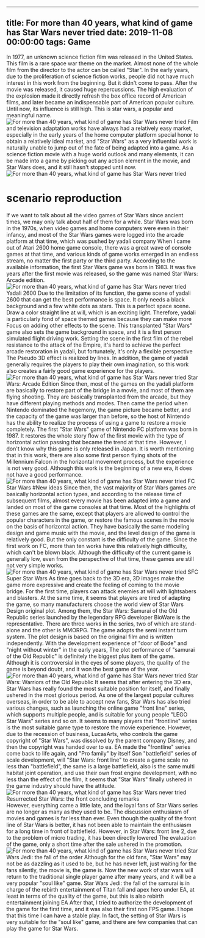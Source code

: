 
---
title: For more than 40 years, what kind of game has Star Wars never tried
date: 2019-11-08 00:00:00
tags:  Game
---
In 1977, an unknown science fiction film was released in the United States. This film is a rare space war theme on the market. Almost none of the whole film from the director to the actor can be called "Star". In the early years, due to the proliferation of science fiction works, people did not have much interest in this work from the beginning. But it didn't come to pass. After the movie was released, it caused huge repercussions. The high evaluation of the explosion made it directly refresh the box office record of American films, and later became an indispensable part of American popular culture. Until now, its influence is still high. This is star wars, a popular and meaningful name.
![For more than 40 years, what kind of game has Star Wars never tried](eb58990b2cfb44419ba5f0f0779638d3.jpg)
Film and television adaptation works have always had a relatively easy market, especially in the early years of the home computer platform special honor to obtain a relatively ideal market, and "Star Wars" as a very influential work is naturally unable to jump out of the fate of being adapted into a game. As a science fiction movie with a huge world outlook and many elements, it can be made into a game by picking out any action element in the movie, and Star Wars does, and it still hasn't stopped until now.
![For more than 40 years, what kind of game has Star Wars never tried](af4375c30db040c09eb0d72b9f1f36c4.jpg)
# scenario reproduction
If we want to talk about all the video games of Star Wars since ancient times, we may only talk about half of them for a while. Star Wars was born in the 1970s, when video games and home computers were even in their infancy, and most of the Star Wars games were logged into the arcade platform at that time, which was pushed by yadali company When I came out of Atari 2600 home game console, there was a great wave of console games at that time, and various kinds of game works emerged in an endless stream, no matter the first party or the third party. According to the available information, the first Star Wars game was born in 1983. It was five years after the first movie was released, so the game was named Star Wars: Arcade edition.
![For more than 40 years, what kind of game has Star Wars never tried](2b8456850d12446d97ba7ed4cf8ddc5b.jpg)
Yadali 2600
Due to the limitation of its function, the game scene of yadali 2600 that can get the best performance is space. It only needs a black background and a few white dots as stars. This is a perfect space scene. Draw a color straight line at will, which is an exciting light. Therefore, yadali is particularly fond of space themed games because they can make more Focus on adding other effects to the scene. This transplanted "Star Wars" game also sets the game background in space, and it is a first person simulated flight driving work. Setting the scene in the first film of the rebel resistance to the attack of the Empire, it's hard to achieve the perfect arcade restoration in yadali, but fortunately, it's only a flexible perspective The Pseudo 3D effect is realized by lines. In addition, the game of yadali generally requires the players to play their own imagination, so this work also creates a fairly good game experience for the players.
![For more than 40 years, what kind of game has Star Wars never tried](c45bbdba1ed04d4982c00997d23f0fd7.jpg)
Star Wars: Arcade Edition
Since then, most of the games on the yadali platform are basically to restore part of the bridge in a movie, and most of them are flying shooting. They are basically transplanted from the arcade, but they have different playing methods and modes. Then came the period when Nintendo dominated the hegemony, the game picture became better, and the capacity of the game was larger than before, so the host of Nintendo has the ability to realize the process of using a game to restore a movie completely. The first "Star Wars" game of Nintendo FC platform was born in 1987. It restores the whole story flow of the first movie with the type of horizontal action passing that became the trend at that time. However, I don't know why this game is only released in Japan. It is worth mentioning that in this work, there are also some first person flying shots of the Millennium Falcon in the horizontal movement process, but the experience is not very good. Although this work is the beginning of a new era, it does not have a good performance.
![For more than 40 years, what kind of game has Star Wars never tried](5a2af121563741e38156d59df90e5238.jpg)
FC Star Wars
#New ideas
Since then, the vast majority of Star Wars games are basically horizontal action types, and according to the release time of subsequent films, almost every movie has been adapted into a game and landed on most of the game consoles at that time. Most of the highlights of these games are the same, except that players are allowed to control the popular characters in the game, or restore the famous scenes in the movie on the basis of horizontal action. They have basically the same modeling design and game music with the movie, and the level design of the game is relatively good. But the only constant is the difficulty of the game. Since the first work on FC, more than ten works have this relatively high difficulty, which can't be blown black. Although the difficulty of the current game is generally low, even from the perspective of that time, these games are still not very simple works.
![For more than 40 years, what kind of game has Star Wars never tried](9fa6e3c1cd9b4810a14cd7a08ce8e42d.jpg)
SFC Super Star Wars
As time goes back to the 3D era, 3D images make the game more expressive and create the feeling of coming to the movie bridge. For the first time, players can attack enemies at will with lightsabers and blasters. At the same time, it seems that players are tired of adapting the game, so many manufacturers choose the world view of Star Wars Design original plot. Among them, the Star Wars: Samurai of the Old Republic series launched by the legendary RPG developer BioWare is the representative. There are three works in the series, two of which are stand-alone and the other is MMORPG. The game adopts the semi instant turn system. The plot design is based on the original film and is written independently. With the development experience of "door of Bode" and "night without winter" in the early years, The plot performance of "samurai of the Old Republic" is definitely the biggest plus item of the game. Although it is controversial in the eyes of some players, the quality of the game is beyond doubt, and it won the best game of the year.
![For more than 40 years, what kind of game has Star Wars never tried](ea4de4d126e240c29e9a085de4895a32.jpg)
Star Wars: Warriors of the Old Republic
It seems that after entering the 3D era, Star Wars has really found the most suitable position for itself, and finally ushered in the most glorious period. As one of the largest popular cultures overseas, in order to be able to accept new fans, Star Wars has also tried various changes, such as launching the online game "front line" series, which supports multiple people, and is suitable for young people "LEGO Star Wars" series and so on. It seems to many players that "frontline" series is the most suitable game type to restore the movie experience. However, due to the recession of business, LucasArts, who controls the game copyright of "Star Wars", was dissolved by the parent company Disney, and then the copyright was handed over to ea. EA made the "frontline" series come back to life again, and "Pro family" by itself Son "battlefield" series of scale development, will "Star Wars: front line" to create a game scale no less than "battlefield", the same is a large battlefield, also is the same multi habitat joint operation, and use their own frost engine development, with no less than the effect of the film, it seems that "Star Wars" finally ushered in the game industry should have the attitude.
![For more than 40 years, what kind of game has Star Wars never tried](c8138eb3884748b4a6ac1dd1f49ca851.jpg)
Resurrected Star Wars: the front
    concluding remarks  
However, everything came a little late, and the loyal fans of Star Wars series are no longer as many as they used to be. The discussion enthusiasm of movies and games is far less than ever. Even though the quality of the front line of Star Wars is better, it has not been able to maintain the enthusiasm for a long time in front of battlefield. However, in Star Wars: front line 2, due to the problem of micro trading, it has been directly lowered The evaluation of the game, only a short time after the sale ushered in the promotion.
![For more than 40 years, what kind of game has Star Wars never tried](6ff6345a392e4589b3cdb48dcc01b6ce.jpg)
Star Wars Jedi: the fall of the order
Although for the old fans, "Star Wars" may not be as dazzling as it used to be, but he has never left, just waiting for the fans silently, the movie is, the game is. Now the new work of star wars will return to the traditional single player game after many years, and it will be a very popular "soul like" game. Star Wars Jedi: the fall of the samurai is in charge of the rebirth entertainment of Titan fall and apex hero under EA, at least in terms of the quality of the game, but this is also rebirth entertainment joining EA After that, I tried to authorize the development of the game for the first time, and it was also their first non FPS game. I hope that this time I can have a stable play. In fact, the setting of Star Wars is very suitable for the "soul like" game, and there are few companies that can play the game for Star Wars.